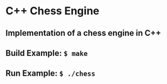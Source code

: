 # C++ Chess Engine

## Implementation of a chess engine in C++

## Build Example: `$ make`

## Run Example: `$ ./chess`
